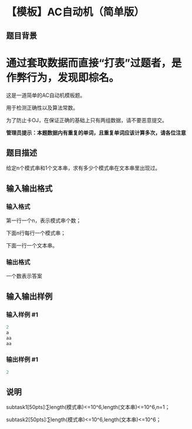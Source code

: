 # 【模板】AC自动机（简单版）

## 题目背景

# 通过套取数据而直接“打表”过题者，是作弊行为，发现即棕名。

这是一道简单的AC自动机模板题。

用于检测正确性以及算法常数。

为了防止卡OJ，在保证正确的基础上只有两组数据，请不要恶意提交。

**管理员提示：本题数据内有重复的单词，且重复单词应该计算多次，请各位注意**

## 题目描述

给定n个模式串和1个文本串，求有多少个模式串在文本串里出现过。

## 输入输出格式

### 输入格式

第一行一个n，表示模式串个数；

下面n行每行一个模式串；

下面一行一个文本串。

### 输出格式

一个数表示答案

## 输入输出样例

### 输入样例 #1

```cpp
2
a
aa
aa
```


### 输出样例 #1

```cpp
2
```


## 说明

subtask1[50pts]:∑length(模式串)<=10^6,length(文本串)<=10^6,n=1；

subtask2[50pts]:∑length(模式串)<=10^6,length(文本串)<=10^6；

